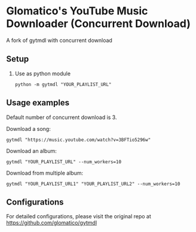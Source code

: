 # Glomatico's YouTube Music Downloader (Concurrent Download)

A fork of gytmdl with concurrent download

## Setup
1. Use as python module
   ```
   python -m gytmdl "YOUR_PLAYLIST_URL"
   ```
## Usage examples
Default number of concurrent download is 3.

Download a song:
```
gytmdl "https://music.youtube.com/watch?v=3BFTio5296w" 
```
Download an album:
```
gytmdl "YOUR_PLAYLIST_URL" --num_workers=10
```
Download from multiple album:
```
gytmdl "YOUR_PLAYLIST_URL1" "YOUR_PLAYLIST_URL2" --num_workers=10
```
## Configurations
For detailed configurations, please visit the original repo at https://github.com/glomatico/gytmdl
